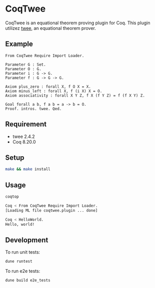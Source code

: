 # CoqTwee

CoqTwee is an equational theorem proving plugin for Coq.
This plugin utilizez [twee](https://nick8325.github.io/twee/), an equational theorem prover.

## Example

```coq
From CoqTwee Require Import Loader.

Parameter G : Set.
Parameter O : G.
Parameter i : G -> G.
Parameter f : G -> G -> G.

Axiom plus_zero : forall X, f O X = X.
Axiom minus_left : forall X, f (i X) X = O.
Axiom associativity : forall X Y Z, f X (f Y Z) = f (f X Y) Z.

Goal forall a b, f a b = a -> b = O.
Proof. intros. twee. Qed.
```

## Requirement

- twee 2.4.2
- Coq 8.20.0

## Setup

```bash
make && make install
```

## Usage

```bash
coqtop

Coq < From CoqTwee Require Import Loader.
[Loading ML file coqtwee.plugin ... done]

Coq < HelloWorld.
Hello, world!
```

## Development

To run unit tests:

```bash
dune runtest
```

To run e2e tests:

```bash
dune build e2e_tests
```
